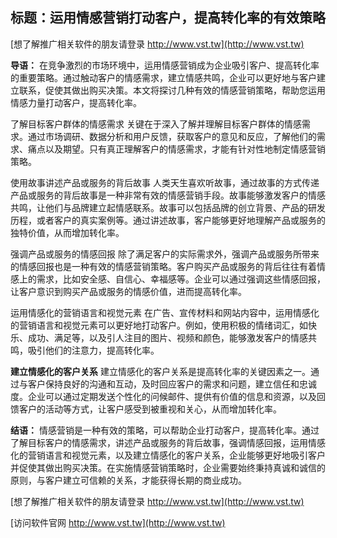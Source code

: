## **标题：运用情感营销打动客户，提高转化率的有效策略**

[想了解推广相关软件的朋友请登录 http://www.vst.tw](http://www.vst.tw)

**导语：**
在竞争激烈的市场环境中，运用情感营销成为企业吸引客户、提高转化率的重要策略。通过触动客户的情感需求，建立情感共鸣，企业可以更好地与客户建立联系，促使其做出购买决策。本文将探讨几种有效的情感营销策略，帮助您运用情感力量打动客户，提高转化率。

了解目标客户群体的情感需求
关键在于深入了解并理解目标客户群体的情感需求。通过市场调研、数据分析和用户反馈，获取客户的意见和反应，了解他们的需求、痛点以及期望。只有真正理解客户的情感需求，才能有针对性地制定情感营销策略。

使用故事讲述产品或服务的背后故事
人类天生喜欢听故事，通过故事的方式传递产品或服务的背后故事是一种非常有效的情感营销手段。故事能够激发客户的情感共鸣，让他们与品牌建立起情感联系。故事可以包括品牌的创立背景、产品的研发历程，或者客户的真实案例等。通过讲述故事，客户能够更好地理解产品或服务的独特价值，从而增加转化率。

强调产品或服务的情感回报
除了满足客户的实际需求外，强调产品或服务所带来的情感回报也是一种有效的情感营销策略。客户购买产品或服务的背后往往有着情感上的需求，比如安全感、自信心、幸福感等。企业可以通过强调这些情感回报，让客户意识到购买产品或服务的情感价值，进而提高转化率。

运用情感化的营销语言和视觉元素
在广告、宣传材料和网站内容中，运用情感化的营销语言和视觉元素可以更好地打动客户。例如，使用积极的情绪词汇，如快乐、成功、满足等，以及引人注目的图片、视频和颜色，能够激发客户的情感共鸣，吸引他们的注意力，提高转化率。

**建立情感化的客户关系**
建立情感化的客户关系是提高转化率的关键因素之一。通过与客户保持良好的沟通和互动，及时回应客户的需求和问题，建立信任和忠诚度。企业可以通过定期发送个性化的问候邮件、提供有价值的信息和资源，以及回馈客户的活动等方式，让客户感受到被重视和关心，从而增加转化率。

**结语：**
情感营销是一种有效的策略，可以帮助企业打动客户，提高转化率。通过了解目标客户的情感需求，讲述产品或服务的背后故事，强调情感回报，运用情感化的营销语言和视觉元素，以及建立情感化的客户关系，企业能够更好地吸引客户并促使其做出购买决策。在实施情感营销策略时，企业需要始终秉持真诚和诚信的原则，与客户建立可信赖的关系，才能获得长期的商业成功。

[想了解推广相关软件的朋友请登录 http://www.vst.tw](http://www.vst.tw)


[访问软件官网 http://www.vst.tw](http://www.vst.tw)
